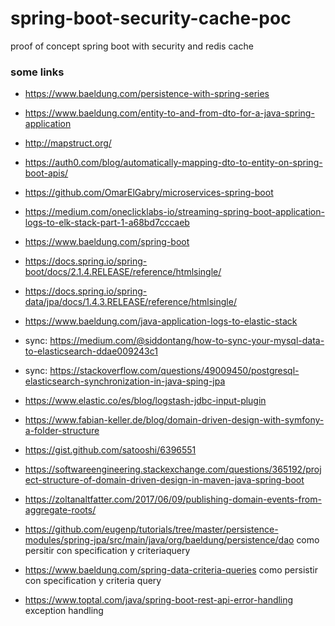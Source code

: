 # spring-boot-security-cache-poc
proof of concept spring boot with security and redis cache


### some links

- https://www.baeldung.com/persistence-with-spring-series

- https://www.baeldung.com/entity-to-and-from-dto-for-a-java-spring-application
- http://mapstruct.org/
- https://auth0.com/blog/automatically-mapping-dto-to-entity-on-spring-boot-apis/ 

- https://github.com/OmarElGabry/microservices-spring-boot
- https://medium.com/oneclicklabs-io/streaming-spring-boot-application-logs-to-elk-stack-part-1-a68bd7cccaeb

- https://www.baeldung.com/spring-boot

- https://docs.spring.io/spring-boot/docs/2.1.4.RELEASE/reference/htmlsingle/

- https://docs.spring.io/spring-data/jpa/docs/1.4.3.RELEASE/reference/htmlsingle/

- https://www.baeldung.com/java-application-logs-to-elastic-stack
- sync: https://medium.com/@siddontang/how-to-sync-your-mysql-data-to-elasticsearch-ddae009243c1
- sync: https://stackoverflow.com/questions/49009450/postgresql-elasticsearch-synchronization-in-java-sping-jpa
- https://www.elastic.co/es/blog/logstash-jdbc-input-plugin

- https://www.fabian-keller.de/blog/domain-driven-design-with-symfony-a-folder-structure
- https://gist.github.com/satooshi/6396551
- https://softwareengineering.stackexchange.com/questions/365192/project-structure-of-domain-driven-design-in-maven-java-spring-boot

- https://zoltanaltfatter.com/2017/06/09/publishing-domain-events-from-aggregate-roots/
- https://github.com/eugenp/tutorials/tree/master/persistence-modules/spring-jpa/src/main/java/org/baeldung/persistence/dao como persitir con specification y criteriaquery
- https://www.baeldung.com/spring-data-criteria-queries como persistir con specification y criteria query

- https://www.toptal.com/java/spring-boot-rest-api-error-handling exception handling